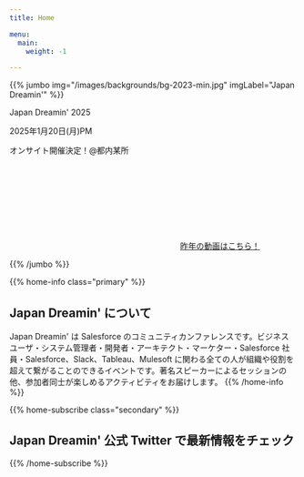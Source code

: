 ```yaml
---
title: Home

menu:
  main:
    weight: -1

---
```


{{% jumbo img="/images/backgrounds/bg-2023-min.jpg" imgLabel="Japan Dreamin'" %}}

Japan Dreamin' 2025

2025年1月20日(月)PM

オンサイト開催決定！@都内某所

<a class="btn primary btn-lg" href="https://youtu.be/WhWaju8fF8w?si=7ijrsjXV2jIS758H" target="_blank">
    <svg class="icon icon-direction"><use xlink:href="#direction"></use></svg>昨年の動画はこちら！
</a>


{{% /jumbo %}}

<!-- ... -->

{{% home-info  class="primary" %}}
## Japan Dreamin' について

Japan Dreamin' は Salesforce のコミュニティカンファレンスです。ビジネスユーザ・システム管理者・開発者・アーキテクト・マーケター・Salesforce 社員・Salesforce、Slack、Tableau、Mulesoft に関わる全ての人が組織や役割を超えて繋がることのできるイベントです。著名スピーカーによるセッションの他、参加者同士が楽しめるアクティビティをお届けします。
{{% /home-info %}}

<!-- ... -->

{{% home-subscribe  class="secondary" %}}

## Japan Dreamin' 公式 Twitter で最新情報をチェック

{{% /home-subscribe %}}

<style>
/*20241124動画埋め込みのために追加*/
#jumbo-video{
	width: 100%;
	height: 100%;
    background-size: cover;
    background-attachment: fixed;
    background-position: 50%;
    position: absolute;
    top: 0;
    right: 0;
    bottom: 0;
    left: 0;
	background-color: #000;
  }
  </style>